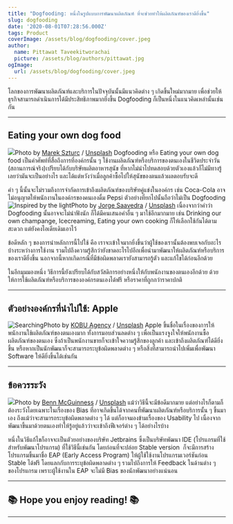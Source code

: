 ```yaml
---
title: "Dogfooding: หนึ่งในรูปแบบการพัฒนาผลิตภัณฑ์ ที่จะช่วยทำให้ผลิตภัณฑ์ของเราดียิ่งขึ้น"
slug: dogfooding
date: '2020-08-01T07:28:56.000Z'
tags: Product
coverImage: /assets/blog/dogfooding/cover.jpeg
author:
  name: Pittawat Taveekitworachai
  picture: /assets/blog/authors/pittawat.jpg
ogImage:
  url: /assets/blog/dogfooding/cover.jpeg
---
```


โลกของการพัฒนาผลิตภัณฑ์และบริการในปัจจุบันนั้นมีแนวคิดต่าง ๆ เกิดขึ้นใหม่มากมาย เพื่อช่วยให้ธุรกิจสามารถดำเนินการได้มีประสิทธิภาพมากยิ่งขึ้น Dogfooding ก็เป็นหนึ่งในแนวคิดเหล่านั้นเช่นกัน

---

## Eating your own dog food
![](https://images.unsplash.com/photo-1562089501-5215229b367a?ixlib=rb-1.2.1&amp;q=80&amp;fm=jpg&amp;crop=entropy&amp;cs=tinysrgb&amp;w=2000&amp;fit=max&amp;ixid=eyJhcHBfaWQiOjExNzczfQ)Photo by [Marek Szturc](https://unsplash.com/@marxgall?utm_source=ghost&utm_medium=referral&utm_campaign=api-credit) / [Unsplash](https://unsplash.com/?utm_source=ghost&utm_medium=referral&utm_campaign=api-credit)
Dogfooding หรือ Eating your own dog food เป็นคำศัพท์ที่สื่อถึงการที่องค์กรนั้น ๆ ใช้งานผลิตภัณฑ์หรือบริการของตนเองในชีวิตประจำวัน (สถานการณ์จริง)​ เปรียบได้กับบริษัทผลิตอาหารสุนัข ที่หากไม่นำไปทดสอบด้วยตัวเองแล้วก็ไม่มีทางรู้เลยว่ามันจะเป็นอย่างไร และได้แต่หวังว่าเมื่อลูกค้าซื้อไปให้สุนัขของตนแล้วผลตอบรับจะดี 

คำ ๆ นี้นั้นจะไม่รวมถึงการจำกัดการเข้าถึงผลิตภัณฑ์ของบริษัทคู่แข่งในองค์กร เช่น Coca-Cola อาจไม่อนุญาตให้พนักงานในองค์กรของคนเองดื่ม Pepsi ตัวอย่างที่ยกไปนั้นถือว่าไม่เป็น Dogfooding
![Inspired by the light](https://images.unsplash.com/photo-1532033469307-09046125eb8b?ixlib=rb-1.2.1&amp;q=80&amp;fm=jpg&amp;crop=entropy&amp;cs=tinysrgb&amp;w=2000&amp;fit=max&amp;ixid=eyJhcHBfaWQiOjExNzczfQ)Photo by [Jorge Saavedra](https://unsplash.com/@_jorgesvd?utm_source=ghost&utm_medium=referral&utm_campaign=api-credit) / [Unsplash](https://unsplash.com/?utm_source=ghost&utm_medium=referral&utm_campaign=api-credit)
เนื่องจากว่าคำว่า Dogfooding นั้นอาจจะไม่น่าฟังนัก ก็ได้มีคนเสนอคำอื่น ๆ มาใช้อีกมากมาย เช่น Drinking our own champange, Icecreaming, Eating your own cooking ก็ให้เลือกใช้กันได้ตามสะดวก แต่ยังคงไอเดียเดิมเอาไว้

ข้อดีหลัก ๆ ของการนำหลักการนี้ไปใช้ คือ เราจะเข้าใจมากยิ่งขึ้นว่าผู้ใช้ของเรานั้นต้องพบเจอกับอะไรบ้างระหว่างการใช้งาน รวมไปถึงความรู้สึกว่ายังขาดอะไรไปอีกเพื่อนำมาพัฒนาให้ผลิตภัณฑ์หรือบริการของเราดียิ่งขึ้น นอกจากนี้หากเกิดกรณีที่มีข้อผิดพลาดเรายังสามารถรู้ตัว และแก้ไขได้ก่อนอีกด้วย

ในอีกมุมมองหนึ่ง วิธีการนี้ยังเปรียบได้กับสวัสดิการอย่างหนึ่งให้กับพนักงานของตนเองอีกด้วย ด้วยให้การใช้ผลิตภัณฑ์หรือบริการขององค์กรตนเองได้ฟรี หรือราคาที่ถูกกว่าราคาปกติ

---

## ตัวอย่างองค์กรที่นำไปใช้: Apple
![Searching](https://images.unsplash.com/photo-1527689368864-3a821dbccc34?ixlib=rb-1.2.1&amp;q=80&amp;fm=jpg&amp;crop=entropy&amp;cs=tinysrgb&amp;w=2000&amp;fit=max&amp;ixid=eyJhcHBfaWQiOjExNzczfQ)Photo by [KOBU Agency](https://unsplash.com/@kobuagency?utm_source=ghost&utm_medium=referral&utm_campaign=api-credit) / [Unsplash](https://unsplash.com/?utm_source=ghost&utm_medium=referral&utm_campaign=api-credit)
Apple ขึ้นชื่อในเรื่องของการให้พนักงานใช้ผลิตภัณฑ์ของตนเองมาก ทั้งการมอบส่วนลดต่าง ๆ เพื่อเป็นแรงจูงใจให้พนักงานซื้อผลิตภัณฑ์ของตนเอง ซึ่งถ้าเป็นพนักงานขายก็จะเข้าใจความรู้สึกของลูกค้า และเข้าถึงผลิตภัณฑ์ได้ดียิ่งขึ้น หรือหากเป็นนักพัฒนาก็จะสามารถระบุข้อผิดพลาดต่าง ๆ หรือสิ่งที่สามารถนำไปเพิ่มเพื่อพัฒนา Software ให้ดียิ่งขึ้นได้เช่นกัน

---

## ข้อควรระวัง
![](https://images.unsplash.com/photo-1583586555050-ee0c43247316?ixlib=rb-1.2.1&amp;q=80&amp;fm=jpg&amp;crop=entropy&amp;cs=tinysrgb&amp;w=2000&amp;fit=max&amp;ixid=eyJhcHBfaWQiOjExNzczfQ)Photo by [Benn McGuinness](https://unsplash.com/@blouism_?utm_source=ghost&utm_medium=referral&utm_campaign=api-credit) / [Unsplash](https://unsplash.com/?utm_source=ghost&utm_medium=referral&utm_campaign=api-credit)
แม้ว่าวิธีนี้จะมีข้อดีมากมาย แต่อย่างไรก็ตามก็ต้องระวังโดยเฉพาะในเรื่องของ Bias ที่อาจเกิดขึ้นได้จากคนที่พัฒนาผลิตภัณฑ์หรือบริการนั้น ๆ ขึ้นมาเอง ถึงแม้ว่าจะสามารถระบุข้อผิดพลาดต่าง ๆ ได้ แต่ก็อาจมองข้ามเรื่องของ Usability ไป เนื่องจากพัฒนาขึ้นมาด้วยตนเองทำให้รู้อยู่แล้วว่าจะเข้าถึงฟีเจอร์ต่าง ๆ ได้อย่างไรบ้าง

หนึ่งในวิธีแก้ไขก็อาจจะเป็นตัวยอย่างของบริษัท Jetbrains ซึ่งเป็นบริษัทพัฒนา IDE (โปรแกรมที่ใช้สำหรับพัฒนาโปรแกรม) ที่ใช้วิธีนี้เช่นกัน โดยก่อนที่จะปล่อย Stable version  ก็จะมีการสร้างโปรแกรมขึ้นมาชื่อ EAP (Early Access Program) ให้ผู้ใช้ใช้งานโปรแกรมเวอร์ชันก่อน Stable ได้ฟรี โดยแลกกับการระบุข้อผิดพลาดต่าง ๆ รวมไปถึงการให้ Feedback ในด้านต่าง ๆ ของโปรแกรม เพราะผู้ใช้งานใน EAP จะไม่มี Bias ของนักพัฒนาอย่างแน่นอน

---

## ********************************📚 Hope you enjoy reading! 📚********************************

---
